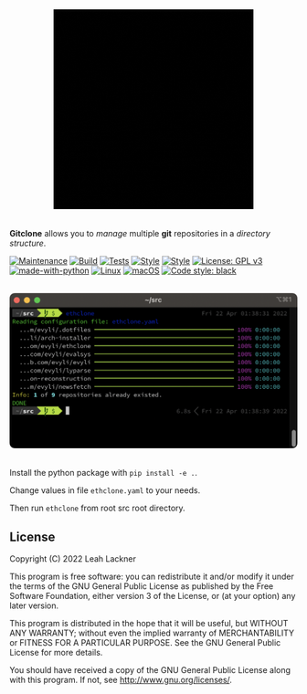 <div align="center">
    <img src="/img/gitclone.gif" width="350px"</img> 
</div>
<br/>

**Gitclone** allows you to *manage* multiple **git** repositories in a *directory structure*.

[![Maintenance](https://img.shields.io/badge/Maintained%3F-yes-green.svg)](https://GitHub.com/evyli/ethclone/graphs/commit-activity)
[![Build](https://github.com/evyli/ethclone/workflows/Build/badge.svg)](https://github.com/evyli/ethclone/actions/workflows/build.yml)
[![Tests](https://github.com/evyli/ethclone/workflows/Tests/badge.svg)](https://github.com/evyli/ethclone/actions/workflows/tests.yml)
[![Style](https://github.com/evyli/ethclone/workflows/Style/badge.svg)](https://github.com/evyli/ethclone/actions/workflows/style.yml)
[![Style](https://github.com/evyli/ethclone/workflows/Analysis/badge.svg)](https://github.com/evyli/ethclone/actions/workflows/analysis.yml)
[![License: GPL v3](https://img.shields.io/badge/License-GPLv3-blue.svg)](https://www.gnu.org/licenses/gpl-3.0)
[![made-with-python](https://img.shields.io/badge/Made%20with-Python-1f425f.svg)](https://www.python.org/)
[![Linux](https://svgshare.com/i/Zhy.svg)](https://svgshare.com/i/Zhy.svg)
[![macOS](https://svgshare.com/i/ZjP.svg)](https://svgshare.com/i/ZjP.svg)
[![Code style: black](https://img.shields.io/badge/code%20style-black-000000.svg)](https://github.com/psf/black)

<br/>
<div align="center">
    <img src="/img/ethclone_iterm2.png" width="600px"</img> 
</div>
<br/>

Install the python package with `pip install -e .`.

Change values in file `ethclone.yaml` to your needs.

Then run `ethclone` from root src root directory.

## License
Copyright (C)  2022 Leah Lackner

This program is free software: you can redistribute it and/or modify
it under the terms of the GNU General Public License as published by
the Free Software Foundation, either version 3 of the License, or
(at your option) any later version.

This program is distributed in the hope that it will be useful,
but WITHOUT ANY WARRANTY; without even the implied warranty of
MERCHANTABILITY or FITNESS FOR A PARTICULAR PURPOSE.  See the
GNU General Public License for more details.

You should have received a copy of the GNU General Public License
along with this program.  If not, see <http://www.gnu.org/licenses/>.
